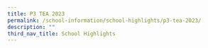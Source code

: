 ```yaml
---
title: P3 TEA 2023
permalink: /school-information/school-highlights/p3-tea-2023/
description: ""
third_nav_title: School Highlights
---
```

